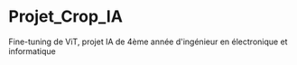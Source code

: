 # Projet_Crop_IA
Fine-tuning de ViT, projet IA de 4ème année d'ingénieur en électronique et informatique
